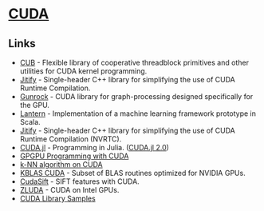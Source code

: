 # [CUDA](https://developer.nvidia.com/cuda-zone)

## Links

- [CUB](https://github.com/NVlabs/cub) - Flexible library of cooperative threadblock primitives and other utilities for CUDA kernel programming.
- [Jitify](https://github.com/NVIDIA/jitify) - Single-header C++ library for simplifying the use of CUDA Runtime Compilation.
- [Gunrock](https://github.com/gunrock/gunrock) - CUDA library for graph-processing designed specifically for the GPU.
- [Lantern](https://github.com/feiwang3311/Lantern) - Implementation of a machine learning framework prototype in Scala.
- [Jitify](https://github.com/NVIDIA/jitify) - Single-header C++ library for simplifying the use of CUDA Runtime Compilation (NVRTC).
- [CUDA.jl](https://github.com/JuliaGPU/CUDA.jl) - Programming in Julia. ([CUDA.jl 2.0](https://juliagpu.org/2020-10-02-cuda_2.0/))
- [GPGPU Programming with CUDA](https://github.com/CoffeeBeforeArch/cuda_programming)
- [k-NN algorithm on CUDA](https://github.com/vincentfpgarcia/kNN-CUDA)
- [KBLAS CUDA](https://github.com/ecrc/kblas-gpu) - Subset of BLAS routines optimized for NVIDIA GPUs.
- [CudaSift](https://github.com/Celebrandil/CudaSift) - SIFT features with CUDA.
- [ZLUDA](https://github.com/vosen/ZLUDA) - CUDA on Intel GPUs.
- [CUDA Library Samples](https://github.com/NVIDIA/CUDALibrarySamples)
